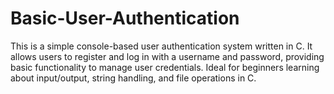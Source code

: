 # Basic-User-Authentication
This is a simple console-based user authentication system written in C. It allows users to register and log in with a username and password, providing basic functionality to manage user credentials. Ideal for beginners learning about input/output, string handling, and file operations in C.
